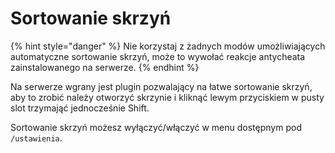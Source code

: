# Sortowanie skrzyń

{% hint style="danger" %}
Nie korzystaj z żadnych modów umożliwiających automatyczne sortowanie skrzyń, może to wywołać reakcje antycheata zainstalowanego na serwerze.
{% endhint %}

Na serwerze wgrany jest plugin pozwalający na łatwe sortowanie skrzyń, aby to zrobić należy otworzyć skrzynie i kliknąć lewym przyciskiem w pusty slot trzymająć jednocześnie Shift.

Sortowanie skrzyń możesz wyłączyć/włączyć w menu dostępnym pod `/ustawienia`.
